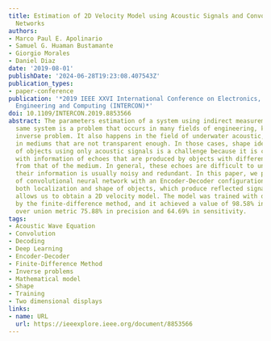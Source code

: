 ```yaml
---
title: Estimation of 2D Velocity Model using Acoustic Signals and Convolutional Neural
  Networks
authors:
- Marco Paul E. Apolinario
- Samuel G. Huaman Bustamante
- Giorgio Morales
- Daniel Diaz
date: '2019-08-01'
publishDate: '2024-06-28T19:23:08.407543Z'
publication_types:
- paper-conference
publication: '*2019 IEEE XXVI International Conference on Electronics, Electrical
  Engineering and Computing (INTERCON)*'
doi: 10.1109/INTERCON.2019.8853566
abstract: The parameters estimation of a system using indirect measurements over the
  same system is a problem that occurs in many fields of engineering, known as the
  inverse problem. It also happens in the field of underwater acoustic, especially
  in mediums that are not transparent enough. In those cases, shape identification
  of objects using only acoustic signals is a challenge because it is carried out
  with information of echoes that are produced by objects with different densities
  from that of the medium. In general, these echoes are difficult to understand since
  their information is usually noisy and redundant. In this paper, we propose a model
  of convolutional neural network with an Encoder-Decoder configuration to estimate
  both localization and shape of objects, which produce reflected signals. This model
  allows us to obtain a 2D velocity model. The model was trained with data generated
  by the finite-difference method, and it achieved a value of 98.58% in the intersection
  over union metric 75.88% in precision and 64.69% in sensitivity.
tags:
- Acoustic Wave Equation
- Convolution
- Decoding
- Deep Learning
- Encoder-Decoder
- Finite-Difference Method
- Inverse problems
- Mathematical model
- Shape
- Training
- Two dimensional displays
links:
- name: URL
  url: https://ieeexplore.ieee.org/document/8853566
---
```

